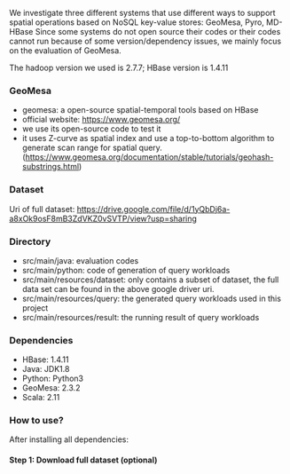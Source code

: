 We investigate three different systems that use different ways to support spatial operations based on NoSQL key-value stores: GeoMesa, Pyro, MD-HBase
Since some systems do not open source their codes or their codes cannot run because of some version/dependency issues, we mainly focus on the evaluation of GeoMesa. 

The hadoop version we used is 2.7.7; HBase version is 1.4.11

### GeoMesa
- geomesa: a open-source spatial-temporal tools based on HBase
- official website: https://www.geomesa.org/
- we use its open-source code to test it
- it uses Z-curve as spatial index and use a top-to-bottom algorithm to generate scan range for spatial query. (https://www.geomesa.org/documentation/stable/tutorials/geohash-substrings.html)

### Dataset
Uri of full dataset: https://drive.google.com/file/d/1yQbDj6a-a8xOk9osF8mB3ZdVKZ0vSVTP/view?usp=sharing
  

### Directory
- src/main/java: evaluation codes
- src/main/python: code of generation of query workloads
- src/main/resources/dataset: only contains a subset of dataset, the full data set can be found in the above google driver uri.
- src/main/resources/query: the generated query workloads used in this project
- src/main/resources/result: the running result of query workloads

### Dependencies
- HBase: 1.4.11
- Java: JDK1.8
- Python: Python3
- GeoMesa: 2.3.2
- Scala: 2.11

### How to use?
After installing all dependencies: 
#### Step 1: Download full dataset (optional)

